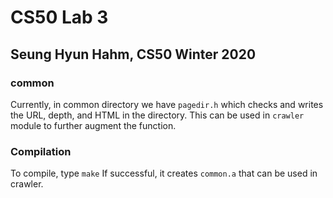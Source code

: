 # CS50 Lab 3
## Seung Hyun Hahm, CS50 Winter 2020

### common

Currently, in common directory we have `pagedir.h` which checks and writes the URL, depth, and HTML in the directory. 
This can be used in `crawler` module to further augment the function.  
### Compilation

To compile, type `make` 
If successful, it creates `common.a` that can be used in crawler. 
